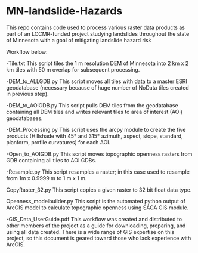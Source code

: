 # MN-landslide-Hazards
This repo contains code used to process various raster data products as part of an LCCMR-funded project studying landslides throughout the state of Minnesota with a goal of mitigating landslide hazard risk

Workflow below:

-Tile.txt 
This script tiles the 1 m resolution DEM of Minnesota into 2 km x 2 km tiles with 50 m overlap for subsequent processing.

-DEM_to_ALLGDB.py
This script moves all tiles with data to a master ESRI geodatabase (necessary because of huge number of NoData tiles created in 	previous step). 

-DEM_to_AOIGDB.py
This script pulls DEM tiles from the geodatabase containing all DEM tiles and writes relevant tiles to area of interest (AOI) 		geodatabases.

-DEM_Processing.py 
This script uses the arcpy module to create the five products (Hillshade with 45* and 315* azimuth, aspect, slope, standard, planform, profile curvatures) for each AOI. 

-Open_to_AOIGDB.py
This script moves topographic openness rasters from GDB containing all tiles to AOI GDBs.

-Resample.py
This script resamples a raster; in this case used to resample from 1m x 0.9999 m to 1 m x 1 m. 

CopyRaster_32.py
This script copies a given raster to 32 bit float data type. 

Openness_modelbuilder.py
This script is the automated python output of ArcGIS model to calculate topographic openness using SAGA GIS module.

-GIS_Data_UserGuide.pdf
	This workflow was created and distributed to other members of the project as a guide for downloading, preparing, and using all 
	data created. There is a wide range of GIS expertise on this project, so this document is geared toward those who lack experience 	  with ArcGIS. 
